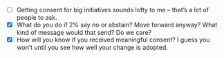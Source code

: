 - [ ] Getting consent for big initiatives sounds lofty to me – that’s a lot of people to ask.
- [x] What do you do if 2% say no or abstain?  Move forward anyway? What kind of message would that send? Do we care?
- [x] How will you know if you received meaningful consent? I guess you won’t until you see how well your change is adopted.
